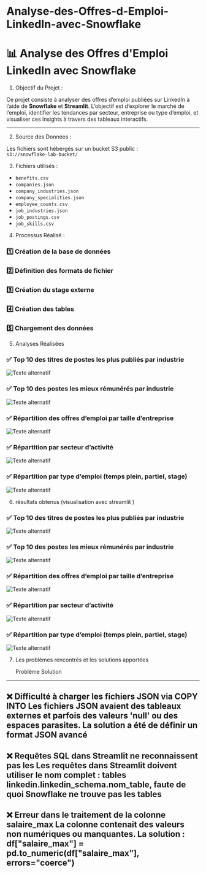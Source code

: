 # Analyse-des-Offres-d-Emploi-LinkedIn-avec-Snowflake
# 📊 Analyse des Offres d'Emploi LinkedIn avec Snowflake

1.  Objectif du Projet :

Ce projet consiste à analyser des offres d’emploi publiées sur LinkedIn à l’aide de **Snowflake** et **Streamlit**. L’objectif est d’explorer le marché de l’emploi, identifier les tendances par secteur, entreprise ou type d’emploi, et visualiser ces insights à travers des tableaux interactifs.

---

2. Source des Données :

Les fichiers sont hébergés sur un bucket S3 public :  
`s3://snowflake-lab-bucket/`


3. Fichiers utilisés :
- `benefits.csv`
- `companies.json`
- `company_industries.json`
- `company_specialities.json`
- `employee_counts.csv`
- `job_industries.json`
- `job_postings.csv`
- `job_skills.csv`



4. Processus Réalisé : 

### 1️⃣ Création de la base de données
### 2️⃣ Définition des formats de fichier
### 3️⃣ Création du stage externe
### 4️⃣ Création des tables
### 5️⃣ Chargement des données

5. Analyses Réalisées
   
  ### ✅ Top 10 des titres de postes les plus publiés par industrie
  ![Texte alternatif](résultats%20obtenus/analyse1.png)
  
 ### ✅ Top 10 des postes les mieux rémunérés par industrie
  ![Texte alternatif](résultats%20obtenus/Analyse2.png)

  ### ✅ Répartition des offres d’emploi par taille d’entreprise
   ![Texte alternatif](résultats%20obtenus/analyse3.png)
   
 ### ✅ Répartition par secteur d’activité
  ![Texte alternatif](résultats%20obtenus/analyse4.png)

  ### ✅ Répartition par type d’emploi (temps plein, partiel, stage)
  ![Texte alternatif](résultats%20obtenus/analyse5.png)

 6. résultats obtenus (visualisation avec streamlit )

### ✅ Top 10 des titres de postes les plus publiés par industrie
 ![Texte alternatif](résultats%20obtenus/visualisation1.png)
 
### ✅ Top 10 des postes les mieux rémunérés par industrie
![Texte alternatif](résultats%20obtenus/visualisation2.png)

### ✅ Répartition des offres d’emploi par taille d’entreprise
![Texte alternatif](résultats%20obtenus/visualisation3.png)

### ✅ Répartition par secteur d’activité
![Texte alternatif](résultats%20obtenus/visualisation4.png)

### ✅ Répartition par type d’emploi (temps plein, partiel, stage)
![Texte alternatif](résultats%20obtenus/visualisation5.png)

7. Les problèmes rencontrés et les solutions apportées
   

      Problème	                                                              Solution
 -----------------------------------------------------------------------------------------------------------------------------------------------------------
❌ Difficulté à charger les fichiers JSON via COPY INTO	     Les fichiers JSON avaient des tableaux externes et parfois des valeurs 'null' ou des espaces                                                                parasites. La solution a été de définir un format JSON avancé
------------------------------------------------------------------------------------------------------------------------------------------------------------
❌ Requêtes SQL dans Streamlit ne reconnaissent pas les       Les requêtes dans Streamlit doivent utiliser le nom complet : 
tables	                                                      linkedin.linkedin_schema.nom_table, faute de quoi Snowflake ne trouve pas les tables
------------------------------------------------------------------------------------------------------------------------------------------------------------
❌ Erreur dans le traitement de la colonne salaire_max	      La colonne contenait des valeurs non numériques ou manquantes. La solution :                                                                                df["salaire_max"] = pd.to_numeric(df["salaire_max"], errors="coerce")
------------------------------------------------------------------------------------------------------------------------------------------------------------


  
  

  



